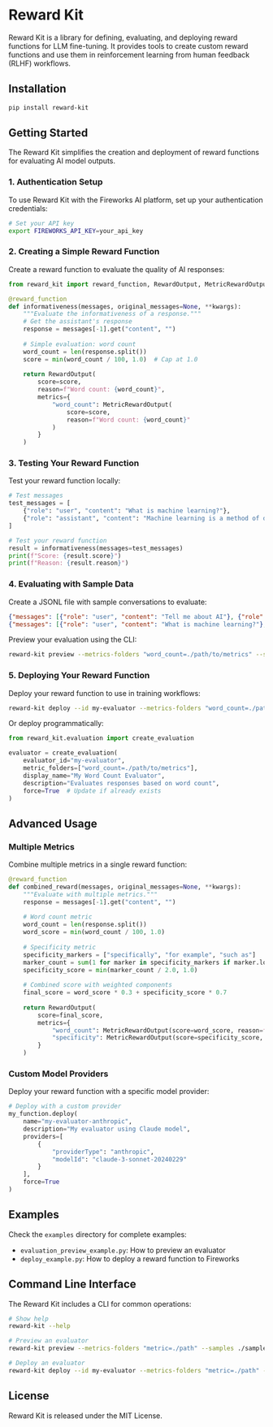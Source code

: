 # Reward Kit

Reward Kit is a library for defining, evaluating, and deploying reward functions for LLM fine-tuning. It provides tools to create custom reward functions and use them in reinforcement learning from human feedback (RLHF) workflows.

## Installation

```bash
pip install reward-kit
```

## Getting Started

The Reward Kit simplifies the creation and deployment of reward functions for evaluating AI model outputs.

### 1. Authentication Setup

To use Reward Kit with the Fireworks AI platform, set up your authentication credentials:

```bash
# Set your API key
export FIREWORKS_API_KEY=your_api_key
```

### 2. Creating a Simple Reward Function

Create a reward function to evaluate the quality of AI responses:

```python
from reward_kit import reward_function, RewardOutput, MetricRewardOutput

@reward_function
def informativeness(messages, original_messages=None, **kwargs):
    """Evaluate the informativeness of a response."""
    # Get the assistant's response
    response = messages[-1].get("content", "")
    
    # Simple evaluation: word count
    word_count = len(response.split())
    score = min(word_count / 100, 1.0)  # Cap at 1.0
    
    return RewardOutput(
        score=score,
        reason=f"Word count: {word_count}",
        metrics={
            "word_count": MetricRewardOutput(
                score=score,
                reason=f"Word count: {word_count}"
            )
        }
    )
```

### 3. Testing Your Reward Function

Test your reward function locally:

```python
# Test messages
test_messages = [
    {"role": "user", "content": "What is machine learning?"},
    {"role": "assistant", "content": "Machine learning is a method of data analysis that automates analytical model building."}
]

# Test your reward function
result = informativeness(messages=test_messages)
print(f"Score: {result.score}")
print(f"Reason: {result.reason}")
```

### 4. Evaluating with Sample Data

Create a JSONL file with sample conversations to evaluate:

```json
{"messages": [{"role": "user", "content": "Tell me about AI"}, {"role": "assistant", "content": "AI refers to systems designed to mimic human intelligence."}]}
{"messages": [{"role": "user", "content": "What is machine learning?"}, {"role": "assistant", "content": "Machine learning is a subset of AI that focuses on building systems that can learn from data."}]}
```

Preview your evaluation using the CLI:

```bash
reward-kit preview --metrics-folders "word_count=./path/to/metrics" --samples ./path/to/samples.jsonl
```

### 5. Deploying Your Reward Function

Deploy your reward function to use in training workflows:

```bash
reward-kit deploy --id my-evaluator --metrics-folders "word_count=./path/to/metrics" --force
```

Or deploy programmatically:

```python
from reward_kit.evaluation import create_evaluation

evaluator = create_evaluation(
    evaluator_id="my-evaluator",
    metric_folders=["word_count=./path/to/metrics"],
    display_name="My Word Count Evaluator",
    description="Evaluates responses based on word count",
    force=True  # Update if already exists
)
```

## Advanced Usage

### Multiple Metrics

Combine multiple metrics in a single reward function:

```python
@reward_function
def combined_reward(messages, original_messages=None, **kwargs):
    """Evaluate with multiple metrics."""
    response = messages[-1].get("content", "")
    
    # Word count metric
    word_count = len(response.split())
    word_score = min(word_count / 100, 1.0)
    
    # Specificity metric
    specificity_markers = ["specifically", "for example", "such as"]
    marker_count = sum(1 for marker in specificity_markers if marker.lower() in response.lower())
    specificity_score = min(marker_count / 2.0, 1.0)
    
    # Combined score with weighted components
    final_score = word_score * 0.3 + specificity_score * 0.7
    
    return RewardOutput(
        score=final_score,
        metrics={
            "word_count": MetricRewardOutput(score=word_score, reason=f"Word count: {word_count}"),
            "specificity": MetricRewardOutput(score=specificity_score, reason=f"Found {marker_count} specificity markers")
        }
    )
```

### Custom Model Providers

Deploy your reward function with a specific model provider:

```python
# Deploy with a custom provider
my_function.deploy(
    name="my-evaluator-anthropic",
    description="My evaluator using Claude model",
    providers=[
        {
            "providerType": "anthropic",
            "modelId": "claude-3-sonnet-20240229"
        }
    ],
    force=True
)
```

## Examples

Check the `examples` directory for complete examples:

- `evaluation_preview_example.py`: How to preview an evaluator
- `deploy_example.py`: How to deploy a reward function to Fireworks

## Command Line Interface

The Reward Kit includes a CLI for common operations:

```bash
# Show help
reward-kit --help

# Preview an evaluator
reward-kit preview --metrics-folders "metric=./path" --samples ./samples.jsonl

# Deploy an evaluator
reward-kit deploy --id my-evaluator --metrics-folders "metric=./path" --force
```

## License

Reward Kit is released under the MIT License.